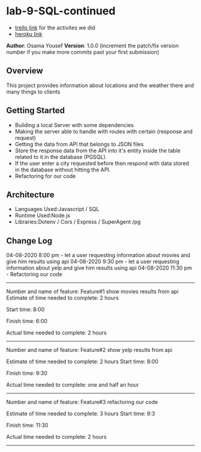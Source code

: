 # lab-9-SQL-continued
* [trello link](https://trello.com/osamawalidyousef/activity) for the activites we did 
* [heroku link](https://lab-9-sql-continued.herokuapp.com/ )

**Author**: Osama Yousef
**Version**: 1.0.0 (increment the patch/fix version number if you make more commits past your first submission)

## Overview
This project provides information about locations and the weather there and many things to clients 

## Getting Started
* Building a local Server with some dependencies 
* Making the server able to handle with routes with certain (response and request)
* Getting the data from API that belongs to JSON files
* Store the response data from the API into it's entity inside the table related to it in the database (PGSQL).
* If the user enter a city requested before then respond with data stored in the database without hitting the API.
* Refactoring for our code 

## Architecture
* Languages Used:Javascript / SQL
* Runtime Used:Node.js
* Libraries:Dotenv / Cors / Express / SuperAgent /pg

## Change Log

04-08-2020 8:00 pm - let a user requesting information about movies and give him results using api 
04-08-2020 9:30 pm - let a user requesting information about yelp and give him results using api 
04-08-2020 11:30 pm - Refactoring our code


---------------------------------------------------------------------------

Number and name of feature: Feature#1 show movies results from api
Estimate of time needed to complete: 2 hours

Start time: 8:00

Finish time: 6:00

Actual time needed to complete: 2 hours

-----------------------------------------------------------------------------

Number and name of feature:  Feature#2 show yelp results from api

Estimate of time needed to complete:  2 hours
Start time: 8:00

Finish time: 9:30

Actual time needed to complete: one and half an hour

------------------------------------------------------------------------------------------
Number and name of feature:  Feature#3 refactoring our code

Estimate of time needed to complete: 3 hours
Start time: 9:3

Finish time: 11:30

Actual time needed to complete: 2 hours

------------------------------------------------------------------------------------------





